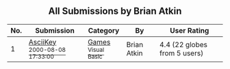 ﻿<div align="center">

## All Submissions by Brian Atkin

</div>

No.  | Submission | Category | By   | User Rating
---- | ---------- | -------- | ---- | -----------
1 | [AsciiKey<br /><sup>2000-08-08 17:33:00</sup>](https://github.com/Planet-Source-Code/brian-atkin-asciikey__1-10554) | [Games<br /><sup>Visual Basic</sup>](../ByCategory/games__1-38.md) | Brian Atkin | 4.4 (22 globes from 5 users)
